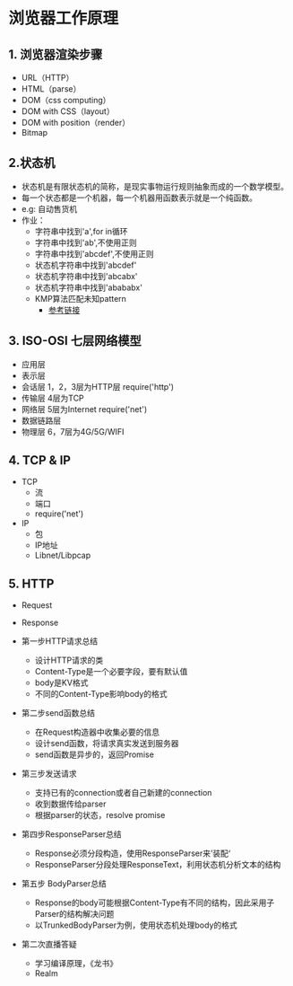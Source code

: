 # 浏览器工作原理

## 1. 浏览器渲染步骤
  - URL（HTTP）
  - HTML（parse）
  - DOM（css computing）
  - DOM with CSS（layout）
  - DOM with position（render）
  - Bitmap

## 2.状态机
  - 状态机是有限状态机的简称，是现实事物运行规则抽象而成的一个数学模型。
  - 每一个状态都是一个机器，每一个机器用函数表示就是一个纯函数。
  - e.g: 自动售货机
  - 作业：
    - 字符串中找到'a',for in循环
    - 字符串中找到'ab',不使用正则
    - 字符串中找到'abcdef',不使用正则
    - 状态机字符串中找到'abcdef'
    - 状态机字符串中找到'abcabx'
    - 状态机字符串中找到'abababx'
    - KMP算法匹配未知pattern
      - [参考链接](https://github.com/Ele-Peng/Frontend-01-Template/blob/master/week06/%E5%9F%BA%E4%BA%8EKMP%E7%9A%84FSM%E5%8C%B9%E9%85%8D%E5%AD%97%E7%AC%A6%E4%B8%B2.md)

## 3. ISO-OSI 七层网络模型
  - 应用层
  - 表示层
  - 会话层      1，2，3层为HTTP层     require('http')
  - 传输层      4层为TCP
  - 网络层      5层为Internet        require('net')
  - 数据链路层
  - 物理层      6，7层为4G/5G/WIFI

## 4. TCP & IP
  - TCP
    - 流
    - 端口
    - require('net')
  - IP
    - 包
    - IP地址
    - Libnet/Libpcap

## 5. HTTP
  - Request
  - Response

  - 第一步HTTP请求总结
    - 设计HTTP请求的类
    - Content-Type是一个必要字段，要有默认值
    - body是KV格式
    - 不同的Content-Type影响body的格式

  - 第二步send函数总结
    - 在Request构造器中收集必要的信息
    - 设计send函数，将请求真实发送到服务器
    - send函数是异步的，返回Promise
  
  - 第三步发送请求
    - 支持已有的connection或者自己新建的connection
    - 收到数据传给parser
    - 根据parser的状态，resolve promise
   
  - 第四步ResponseParser总结
    - Response必须分段构造，使用ResponseParser来’装配‘
    - ResponseParser分段处理ResponseText，利用状态机分析文本的结构

  - 第五步 BodyParser总结
    - Response的body可能根据Content-Type有不同的结构，因此采用子Parser的结构解决问题
    - 以TrunkedBodyParser为例，使用状态机处理body的格式

  



  - 第二次直播答疑
    - 学习编译原理，《龙书》
    - Realm